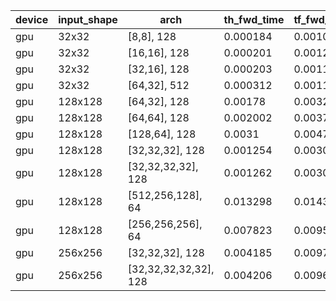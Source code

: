device|input_shape|arch|th_fwd_time|tf_fwd_time|th_bprop_time|tf_bprop_time|tf/th_fwd_time|tf/th_bprop_time
---|---|---|---|---|---|---|---|---
gpu|32x32|[8,8], 128|0.000184|0.001064|0.000561|0.002484|5.782608695652174|4.427807486631016
gpu|32x32|[16,16], 128|0.000201|0.001232|0.00055|0.002204|6.129353233830845|4.007272727272727
gpu|32x32|[32,16], 128|0.000203|0.001187|0.000668|0.002731|5.847290640394088|4.088323353293413
gpu|32x32|[64,32], 512|0.000312|0.001119|0.000953|0.002649|3.5865384615384617|2.7796432318992657
gpu|128x128|[64,32], 128|0.00178|0.003214|0.005549|0.007604|1.8056179775280898|1.3703369976572355
gpu|128x128|[64,64], 128|0.002002|0.003736|0.006605|0.008273|1.8661338661338664|1.252535957607873
gpu|128x128|[128,64], 128|0.0031|0.004741|0.010862|0.011311|1.5293548387096776|1.041336770392193
gpu|128x128|[32,32,32], 128|0.001254|0.003051|0.003462|0.005722|2.433014354066986|1.6528018486424032
gpu|128x128|[32,32,32,32], 128|0.001262|0.003021|0.003612|0.006291|2.393819334389857|1.7416943521594683
gpu|128x128|[512,256,128], 64|0.013298|0.01431|0.058161|0.045132|1.0761016694239736|0.775983906741631
gpu|128x128|[256,256,256], 64|0.007823|0.009596|0.033798|0.026325|1.2266393966509013|0.7788922421445056
gpu|256x256|[32,32,32], 128|0.004185|0.009703|0.011841|0.01962|2.3185185185185184|1.6569546491005824
gpu|256x256|[32,32,32,32,32], 128|0.004206|0.009674|0.012028|0.019941|2.3000475511174514|1.657881609577652
